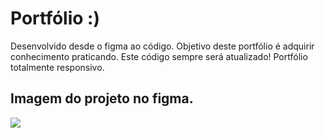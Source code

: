 # Portfólio :)

Desenvolvido desde o figma ao código.
Objetivo deste portfólio é adquirir conhecimento praticando.
Este código sempre será atualizado!
Portfólio totalmente responsivo.

## Imagem do projeto no figma.

<img src="/image/portfolio">
